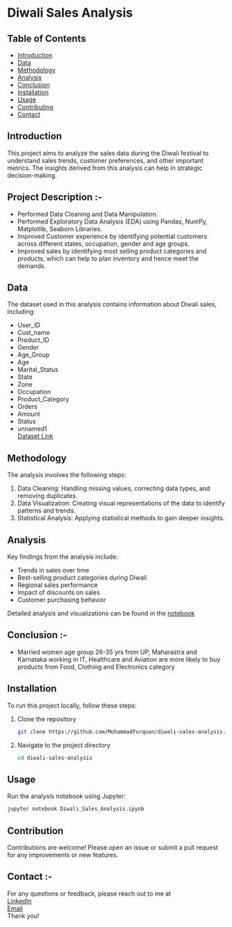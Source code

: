 # Diwali Sales Analysis

## Table of Contents
- [Introduction](#introduction)
- [Data](#data)
- [Methodology](#methodology)
- [Analysis](#analysis)
- [Conclusion](#conclusion)
- [Installation](#installation)
- [Usage](#usage)
- [Contributing](#contributing)
- [Contact](#contact)

## Introduction
This project aims to analyze the sales data during the Diwali festival to understand sales trends, customer preferences, and other important metrics. The insights derived from this analysis can help in strategic decision-making.

## Project Description :-
<ul>
<li>Performed Data Cleaning and Data Manipulation.
<li>Performed Exploratory Data Analysis (EDA) using Pandas, NumPy, Matplotlib, Seaborn Libraries.
<li>Improved Customer experience by identifying potential customers across different states, occupation, gender and age groups.
<li>Improved sales by identifying most selling product categories and products, which can help to plan inventory and hence meet the demands.
</ul>

## Data
The dataset used in this analysis contains information about Diwali sales, including:
- User_ID
- Cust_name
- Product_ID
- Gender
- Age_Group
- Age
- Marital_Status
- State
- Zone
- Occupation
- Product_Category
- Orders
- Amount
- Status
- unnamed1 </br>
[Dataset Link](https://github.com/MohammadFurquan/Diwali_Sales_Analysis/blob/main/Diwali%20Sales%20Data.csv)

## Methodology
The analysis involves the following steps:
1. Data Cleaning: Handling missing values, correcting data types, and removing duplicates.
2. Data Visualization: Creating visual representations of the data to identify patterns and trends.
3. Statistical Analysis: Applying statistical methods to gain deeper insights.

## Analysis
Key findings from the analysis include:
- Trends in sales over time
- Best-selling product categories during Diwali
- Regional sales performance
- Impact of discounts on sales
- Customer purchasing behavior

Detailed analysis and visualizations can be found in the [notebook](https://github.com/MohammadFurquan/Diwali_Sales_Analysis/blob/main/Diwali_Sales_Analysis.ipynb)

## Conclusion :-
<ul>
<li>Married women age group 26-35 yrs from UP, Maharastra and Karnataka working in IT, Healthcare and Aviation are more likely to buy products from Food, Clothing and Electronics category
</ul>


## Installation
To run this project locally, follow these steps:

1. Clone the repository
    ```bash
    git clone https://github.com/MohammadFurquan/diwali-sales-analysis.git
    ```
2. Navigate to the project directory
    ```bash
    cd diwali-sales-analysis
    ```
## Usage
Run the analysis notebook using Jupyter:
```bash
jupyter notebook Diwali_Sales_Analysis.ipynb
```

## Contribution 
Contributions are welcome! Please open an issue or submit a pull request for any improvements or new features.

## Contact :-
For any questions or feedback, please reach out to me at </br>
[LinkedIn](https://www.linkedin.com/in/MohammadFurquan/) </br>
[Email](mdfurquan313@gmail.com) </br>
Thank you!
